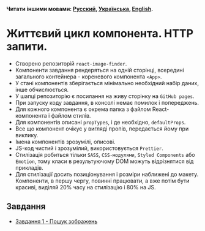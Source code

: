 **Читати іншими мовами: [Русский](README.md), [Українська](README.ua.md),
[English](README.en.md).**

# Життєвий цикл компонента. HTTP запити.

- Створено репозиторій `react-image-finder`.
- Компоненти завдання рендеряться на одній сторінці, всередині загального
  контейнера - кореневого компонента `<App>`.
- У стані компонентів зберігається мінімально необхідний набір даних, інше
  обчислюється.
- У шапці репозиторію є посилання на живу сторінку на `GitHub pages`.
- При запуску коду завдання, в консолі немає помилок і попереджень.
- Для кожного компонента є окрема папка з файлом React-компонента і файлом
  стилів.
- Для компонентів описані `propTypes`, і де необхідно, `defaultProps`.
- Все що компонент очікує у вигляді пропів, передається йому при виклику.
- Імена компонентів зрозумілі, описові.
- JS-код чистий і зрозумілий, використовується `Prettier`.
- Стилізація робиться тільки `SASS`, `CSS-модулями`, `Styled Components` або
  `Emotion`, тому класи в результуючому DOM можуть відрізнятися від прикладів.
- Для стилізації досить позиціонування і розміри наближені до макету.
  Компоненти, в першу чергу, повинні працювати, а вже потім бути красиві,
  виділяй 20% часу на стилізацію і 80% на JS.

## Завдання

- [Завдання 1 - Пошук зображень](assets/README.ua.md)
